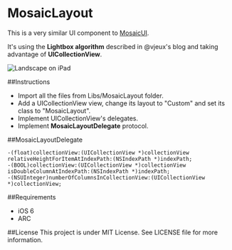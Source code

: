 # MosaicLayout
This is a very similar UI component to [MosaicUI](https://github.com/betzerra/MosaicUI).

It's using the **Lightbox algorithm** described in @vjeux's blog and taking advantage of **UICollectionView**.  

![Landscape on iPad](http://www.betzerra.com.ar/wp-content/uploads/2013/02/Photo-Feb-17-6-29-14-PM.png)

##Instructions
- Import all the files from Libs/MosaicLayout folder.
- Add a UICollectionView view, change its layout to "Custom" and set its class to "MosaicLayout".
- Implement UICollectionView's delegates.
- Implement **MosaicLayoutDelegate** protocol.

##MosaicLayoutDelegate
```objc
-(float)collectionView:(UICollectionView *)collectionView relativeHeightForItemAtIndexPath:(NSIndexPath *)indexPath;
-(BOOL)collectionView:(UICollectionView *)collectionView isDoubleColumnAtIndexPath:(NSIndexPath *)indexPath;
-(NSUInteger)numberOfColumnsInCollectionView:(UICollectionView *)collectionView;
```

##Requirements
- iOS 6
- ARC

##License
This project is under MIT License. See LICENSE file for more information.
